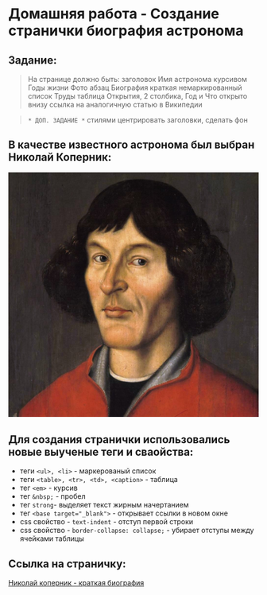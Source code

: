 # Домашняя работа - Создание странички биография астронома

## Задание:

> На странице должно быть: 
заголовок Имя астронома 
курсивом Годы жизни 
Фото
абзац Биография краткая
немаркированный список Труды
таблица Открытия, 2 столбика, Год и Что открыто
внизу ссылка на аналогичную статью в Википедии 

> `* ДОП. ЗАДАНИЕ *`
стилями центрировать заголовки, сделать фон

## В качестве известного астронома был выбран Николай Коперник:

![Николай коперник](images/Nikolaus_Kopernikus.jpg)

## Для создания странички использовались новые выученые теги и сваойства:

* теги ```<ul>, <li>``` - маркерованый список
* теги ```<table>, <tr>, <td>, <caption>``` - таблица
* тег ```<em>``` - курсив
* тег ```&nbsp;``` - пробел
* тег ```strong```- выделяет текст жирным начертанием
* тег ```<base target="_blank">``` - открывает ссылки в новом окне
* css свойство - ```text-indent``` - отступ первой строки
* css свойство - ```border-collapse: collapse;``` - убирает отступы между ячейками таблицы

## Ссылка на страничку:

[Николай коперник - краткая биография](https://xronik.github.io/PROCODE/12.07.20/index.html)